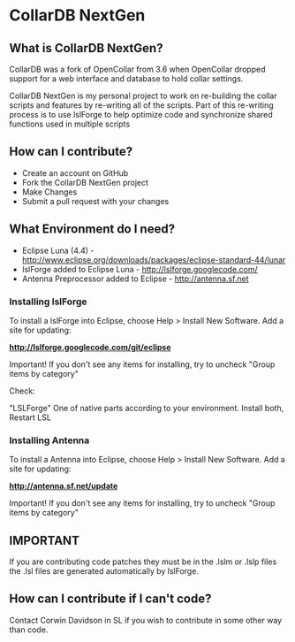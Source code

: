 # CollarDB NextGen

## What is CollarDB NextGen?

CollarDB was a fork of OpenCollar from 3.6 when OpenCollar dropped support for a web interface and database to hold collar settings.
  
CollarDB NextGen is my personal project to work on re-building the collar scripts and features by re-writing all of the scripts. Part of this re-writing process is to use lslForge to help optimize code and synchronize shared functions used in multiple scripts

## How can I contribute?

* Create an account on GitHub
* Fork the CollarDB NextGen project
* Make Changes
* Submit a pull request with your changes

## What Environment do I need?

- Eclipse Luna (4.4) - http://www.eclipse.org/downloads/packages/eclipse-standard-44/lunar
- lslForge added to Eclipse Luna - http://lslforge.googlecode.com/
- Antenna Preprocessor added to Eclipse - http://antenna.sf.net

### Installing lslForge

To install a lslForge into Eclipse, choose Help > Install New Software. Add a site for updating:

**http://lslforge.googlecode.com/git/eclipse**

Important! If you don't see any items for installing, try to uncheck "Group items by category"

Check:

"LSLForge"
One of native parts according to your environment.
Install both, Restart LSL

### Installing Antenna

To install a Antenna into Eclipse, choose Help > Install New Software. Add a site for updating:

**http://antenna.sf.net/update**

Important! If you don't see any items for installing, try to uncheck "Group items by category"

## IMPORTANT
If you are contributing code patches they must be in the .lslm or .lslp files the .lsl files are generated automatically by lslForge.


## How can I contribute if I can't code?
Contact Corwin Davidson in SL if you wish to contribute in some other way than code.